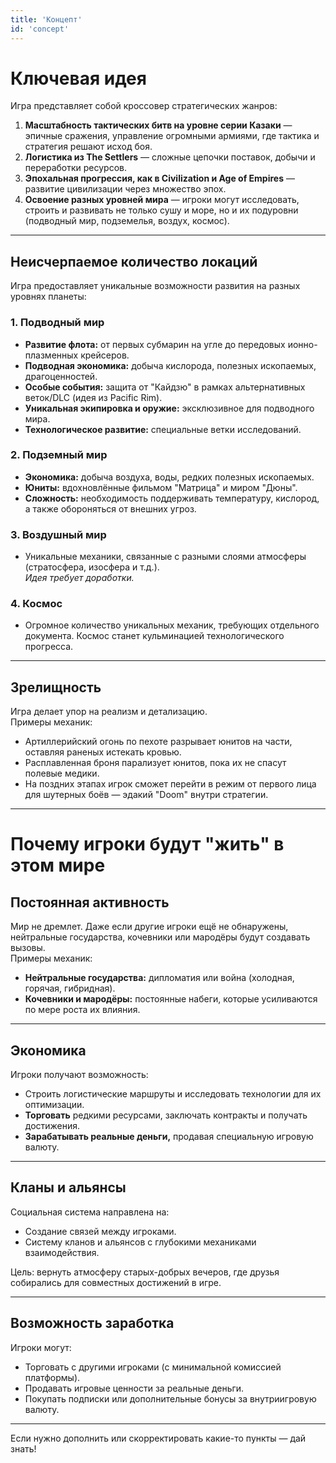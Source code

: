 ```yaml
---
title: 'Концепт'
id: 'concept'
---
```


# **Ключевая идея**

Игра представляет собой кроссовер стратегических жанров:

1. **Масштабность тактических битв на уровне серии Казаки** — эпичные сражения, управление огромными армиями, где тактика и стратегия решают исход боя.
2. **Логистика из The Settlers** — сложные цепочки поставок, добычи и переработки ресурсов.
3. **Эпохальная прогрессия, как в Civilization и Age of Empires** — развитие цивилизации через множество эпох.
4. **Освоение разных уровней мира** — игроки могут исследовать, строить и развивать не только сушу и море, но и их подуровни (подводный мир, подземелья, воздух, космос).

---

## **Неисчерпаемое количество локаций**

Игра предоставляет уникальные возможности развития на разных уровнях планеты:

### **1. Подводный мир**
- **Развитие флота:** от первых субмарин на угле до передовых ионно-плазменных крейсеров.
- **Подводная экономика:** добыча кислорода, полезных ископаемых, драгоценностей.
- **Особые события:** защита от "Кайдзю" в рамках альтернативных веток/DLC (идея из Pacific Rim).
- **Уникальная экипировка и оружие:** эксклюзивное для подводного мира.
- **Технологическое развитие:** специальные ветки исследований.

### **2. Подземный мир**
- **Экономика:** добыча воздуха, воды, редких полезных ископаемых.
- **Юниты:** вдохновлённые фильмом "Матрица" и миром "Дюны".
- **Сложность:** необходимость поддерживать температуру, кислород, а также обороняться от внешних угроз.

### **3. Воздушный мир**
- Уникальные механики, связанные с разными слоями атмосферы (стратосфера, изосфера и т.д.).  
  *Идея требует доработки.*

### **4. Космос**
- Огромное количество уникальных механик, требующих отдельного документа. Космос станет кульминацией технологического прогресса.

---

## **Зрелищность**

Игра делает упор на реализм и детализацию.  
Примеры механик:
- Артиллерийский огонь по пехоте разрывает юнитов на части, оставляя раненых истекать кровью.
- Расплавленная броня парализует юнитов, пока их не спасут полевые медики.
- На поздних этапах игрок сможет перейти в режим от первого лица для шутерных боёв — эдакий "Doom" внутри стратегии.

---

# **Почему игроки будут "жить" в этом мире**

## **Постоянная активность**
Мир не дремлет. Даже если другие игроки ещё не обнаружены, нейтральные государства, кочевники или мародёры будут создавать вызовы.  
Примеры механик:
- **Нейтральные государства:** дипломатия или война (холодная, горячая, гибридная).
- **Кочевники и мародёры:** постоянные набеги, которые усиливаются по мере роста их влияния.

---

## **Экономика**
Игроки получают возможность:
- Строить логистические маршруты и исследовать технологии для их оптимизации.
- **Торговать** редкими ресурсами, заключать контракты и получать достижения.
- **Зарабатывать реальные деньги,** продавая специальную игровую валюту.

---

## **Кланы и альянсы**
Социальная система направлена на:
- Создание связей между игроками.
- Систему кланов и альянсов с глубокими механиками взаимодействия.

Цель: вернуть атмосферу старых-добрых вечеров, где друзья собирались для совместных достижений в игре.

---

## **Возможность заработка**
Игроки могут:
- Торговать с другими игроками (с минимальной комиссией платформы).
- Продавать игровые ценности за реальные деньги.
- Покупать подписки или дополнительные бонусы за внутриигровую валюту.

---

Если нужно дополнить или скорректировать какие-то пункты — дай знать!
